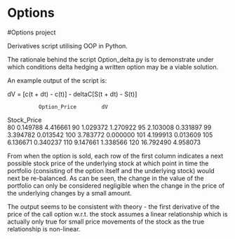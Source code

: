 # Options
#Options project


Derivatives script utilising OOP in Python. 

The rationale behind the script Option_delta.py is to demonstrate under which conditions delta hedging a written option may be a viable solution. 

An example output of the script is:


dV = [c(t + dt) - c(t)] - deltaC[S(t + dt) - S(t)] 
 
              Option_Price        dV
Stock_Price                        
80               0.149788  4.416661
90               1.029372  1.270922
95               2.103008  0.331897
99               3.394782  0.013542
100              3.783772  0.000000
101              4.199913  0.013609
105              6.136671  0.340237
110              9.147661  1.338566
120             16.792490  4.958073


From when the option is sold, each row of the first column indicates a next possible stock price of the underlying stock at which point in time the portfolio (consisting of the option itself and the underlying stock) would next be re-balanced. As can be seen, the change in the value of the portfolio can only be considered negligible when the change in the price of the underlying changes by a small amount.

The output seems to be consistent with theory - the first derivative of the price of the call option w.r.t. the stock assumes a linear relationship which is actually only true for small price movements of the stock as the true relationship is non-linear.

